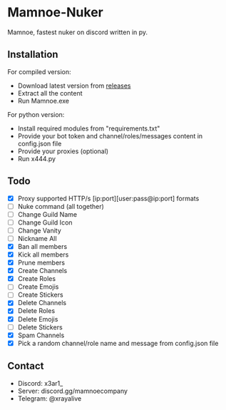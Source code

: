 # Mamnoe-Nuker
Mamnoe, fastest nuker on discord written in py.
## Installation
For compiled version:

- Download latest version from [releases](https://github.com/XrayAlive/Mamnoe-Nuker-Main)
- Extract all the content
- Run Mamnoe.exe

For python version:

- Install required modules from "requirements.txt"
- Provide your bot token and channel/roles/messages content in config.json file
- Provide your proxies (optional)
- Run x444.py
## Todo
- [x] Proxy supported HTTP/s [ip:port][user:pass@ip:port] formats
- [ ] Nuke command (all together)
- [ ] Change Guild Name
- [ ] Change Guild Icon
- [ ] Change Vanity
- [ ] Nickname All
- [x] Ban all members
- [x] Kick all members
- [x] Prune members
- [x] Create Channels
- [x] Create Roles
- [ ] Create Emojis
- [ ] Create Stickers
- [x] Delete Channels
- [x] Delete Roles
- [x] Delete Emojis
- [ ] Delete Stickers
- [x] Spam Channels
- [x] Pick a random channel/role name and message from config.json file
## Contact
- Discord: x3ar1_
- Server: discord.gg/mamnoecompany
- Telegram: @xrayalive
